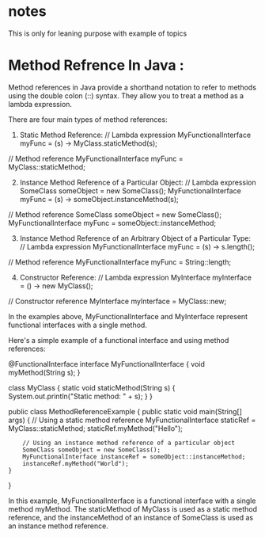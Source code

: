 # notes
This is only for leaning purpose with example of topics 

# Method Refrence In Java : 

Method references in Java provide a shorthand notation to refer to methods using the double colon (::) syntax. They allow you to treat a method as a lambda expression.

There are four main types of method references:

1. Static Method Reference:
// Lambda expression
MyFunctionalInterface myFunc = (s) -> MyClass.staticMethod(s);

// Method reference
MyFunctionalInterface myFunc = MyClass::staticMethod;

2. Instance Method Reference of a Particular Object:
// Lambda expression
SomeClass someObject = new SomeClass();
MyFunctionalInterface myFunc = (s) -> someObject.instanceMethod(s);

// Method reference
SomeClass someObject = new SomeClass();
MyFunctionalInterface myFunc = someObject::instanceMethod;

3. Instance Method Reference of an Arbitrary Object of a Particular Type:
// Lambda expression
MyFunctionalInterface myFunc = (s) -> s.length();

// Method reference
MyFunctionalInterface myFunc = String::length;

4. Constructor Reference:
// Lambda expression
MyInterface myInterface = () -> new MyClass();

// Constructor reference
MyInterface myInterface = MyClass::new;

In the examples above, MyFunctionalInterface and MyInterface represent functional interfaces with a single method.

Here's a simple example of a functional interface and using method references:

@FunctionalInterface
interface MyFunctionalInterface {
    void myMethod(String s);
}


class MyClass {
    static void staticMethod(String s) {
        System.out.println("Static method: " + s);
    }
}


public class MethodReferenceExample {
    public static void main(String[] args) {
        // Using a static method reference
        MyFunctionalInterface staticRef = MyClass::staticMethod;
        staticRef.myMethod("Hello");

        // Using an instance method reference of a particular object
        SomeClass someObject = new SomeClass();
        MyFunctionalInterface instanceRef = someObject::instanceMethod;
        instanceRef.myMethod("World");
    }
}

In this example, MyFunctionalInterface is a functional interface with a single method myMethod. The staticMethod of MyClass is used as a static method reference, and the instanceMethod of an instance of SomeClass is used as an instance method reference.

